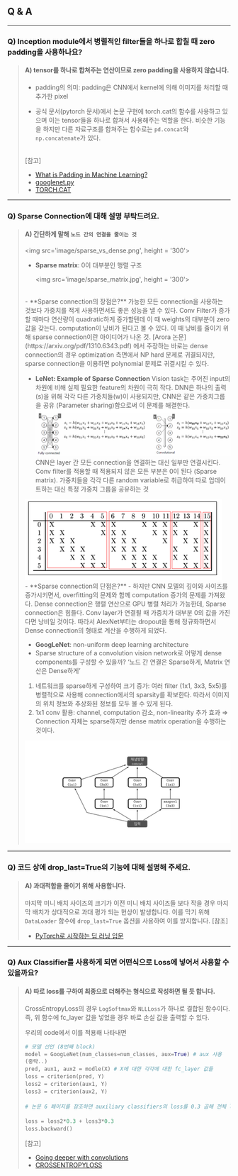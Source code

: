## Q & A
----

### Q) Inception module에서 병렬적인 filter들을 하나로 합칠 때 zero padding을 사용하나요?
> #### A) tensor를 하나로 합쳐주는 연산이므로 zero padding을 사용하지 않습니다.
> 
> - padding의 의미:
>   padding은 CNN에서 kernel에 의해 이미지를 처리할 때 추가한 pixel
> 
> - 공식 문서(pytorch 문서)에서 논문 구현에 torch.cat의 함수를 사용하고 있으며 이는 tensor들을 하나로 합쳐서 사용해주는 역할을 한다. 비슷한 기능을 하지만 다른 자료구조를 합쳐주는 함수로는 `pd.concat`와 `np.concatenate`가 있다.  
> <br>
>   [참고]
>   
> - [What is Padding in Machine Learning?](https://deepai.org/machine-learning-glossary-and-terms/padding)
> - [googlenet.py](https://github.com/pytorch/vision/blob/master/torchvision/models/googlenet.py)
> - [TORCH.CAT](https://pytorch.org/docs/stable/generated/torch.cat.html)

----

### Q) Sparse Connection에 대해 설명 부탁드려요.
> #### A) 간단하게 말해 `노드 간의 연결을 줄이는 것`
>   <img src='image/sparse_vs_dense.png', height = '300'>
> <br>
> - **Sparse matrix**: 0이 대부분인 행렬 구조
> 
>   <img src='image/sparse_matrix.jpg', height = '300'>
> <br>
> - **Sparse connection의 장점은?**
>   가능한 모든 connection을 사용하는 것보다 가중치를 적게 사용하면서도 좋은 성능을 낼 수 있다.
>   Conv Filter가 증가할 때마다 연산량이 quadratic하게 증가할텐데 이 때 weights의 대부분이 zero 값을 갖는다.
>   computation이 낭비가 된다고 볼 수 있다. 이 때 낭비를 줄이기 위해 sparse connection이란 아이디어가 나온 것.
>   [Arora 논문](https://arxiv.org/pdf/1310.6343.pdf) 에서 주장하는 바로는 dense connection의 경우 optimization 측면에서 NP hard 문제로 귀결되지만, sparse connection을 이용하면 polynomial 문제로 귀결시킬 수 있다.
> 
> - **LeNet: Example of Sparse Connection**
>   Vision task는 주어진 input의 차원에 비해 실제 필요한 feature의 차원이 극히 작다.
>   DNN은 하나의 출력(s)을 위해 각각 다른 가중치들(w)이 사용되지만, CNN은 같은 가중치그룹을 공유 (Parameter sharing)함으로써 이 문제를 해결한다.
>   <img src='image/DNN_vs_CNN.png'>
>   CNN은 layer 간 모든 connection을 연결하는 대신 일부만 연결시킨다. Conv filter를 적용할 때 적용되지 않은 모든 부분은 0이 된다 (Sparse matrix). 가중치들을 각각 다른 random variable로 취급하여 따로 업데이트하는 대신 특정 가중치 그룹을 공유하는 것
> <img src='image/lenet.png'>
>  <br>
> -	**Sparse connection의 단점은?**
> - 하지만 CNN 모델의 깊이와 사이즈를 증가시키면서, overfitting의 문제와 함께 computation 증가의 문제를 가져왔다. Dense connection은 행렬 연산으로 GPU 병렬 처리가 가능한데, Sparse connection은 힘들다. Conv layer가 연결될 때 가중치가 대부분 0의 값을 가진다면 낭비일 것이다. 따라서 AlexNet부터는 dropout을 통해 정규화하면서 Dense connection의 형태로 계산을 수행하게 되었다.
> 
> - **GoogLeNet**: non-uniform deep learning architecture
> - Sparse structure of a convolution vision network로 어떻게 dense components를 구성할 수 있을까?
> ‘노드 간 연결은 Sparse하게, Matrix 연산은 Dense하게’
> 1) 네트워크를 sparse하게 구성하여 크기 증가: 여러 filter (1x1, 3x3, 5x5)를 병렬적으로 사용해 connection에서의 sparsity를 확보한다. 따라서 이미지의 위치 정보와 추상화된 정보를 모두 볼 수 있게 된다.
> 2) 1x1 conv 활용: channel, computation 감소, non-linearity 추가 효과
> ⇒ Connection 자체는 sparse하지만 dense matrix operation을 수행하는 것이다. 
> <img src='image/inception.png'>

----

### Q) 코드 상에 drop_last=True의 기능에 대해 설명해 주세요.
> #### A) 과대적합을 줄이기 위해 사용합니다.
> 마지막 미니 배치 사이즈의 크기가 이전 미니 배치 사이즈들 보다 작을 경우 마지막 배치가 상대적으로 과대 평가 되는 현상이 발생합니다. 이를 막기 위해 `DataLoader` 함수에 `drop_last=True` 옵션을 사용하여 이를 방지합니다.
> [참조]
> - [PyTorch로 시작하는 딥 러닝 입문](https://wikidocs.net/60324)

----

### Q) Aux Classifier를 사용하게 되면 어떤식으로 Loss에 넣어서 사용할 수 있을까요?
> #### A) 따로 loss를 구하여 최종으로 더해주는 형식으로 작성하면 될 듯 합니다.
> CrossEntropyLoss의 경우 `LogSoftmax`와 `NLLLoss`가 하나로 결합된 함수이다.  
> 즉, 위 함수에 fc_layer 값을 넣었을 경우 바로 손실 값을 출력할 수 있다.  
> 
> 우리의 code에서 이를 적용해 나타내면  
> ```python
> # 모델 선언 (8번째 block)
> model = GoogLeNet(num_classes=num_classes, aux=True) # aux 사용
> (중략..)
> pred, aux1, aux2 = modle(X) # X에 대한 각각에 대한 fc_layer 값들
> loss = criterion(pred, Y)
> loss2 = criterion(aux1, Y)
> loss3 = criterion(aux2, Y)
> 
> # 논문 6 페이지를 참조하면 auxiliary classifiers의 loss를 0.3 곱해 전체 loss에 더해 준다고 나와있다.
> 
> loss = loss2*0.3 + loss3*0.3 
> loss.backward()
> ```
> [참고]
> - [Going deeper with convolutions](https://arxiv.org/pdf/1409.4842.pdf)
> - [CROSSENTROPYLOSS](https://pytorch.org/docs/stable/generated/torch.nn.CrossEntropyLoss.html)

